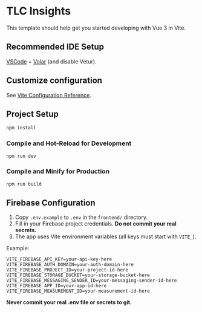 # TLC Insights

This template should help get you started developing with Vue 3 in Vite.

## Recommended IDE Setup

[VSCode](https://code.visualstudio.com/) + [Volar](https://marketplace.visualstudio.com/items?itemName=Vue.volar) (and disable Vetur).

## Customize configuration

See [Vite Configuration Reference](https://vite.dev/config/).

## Project Setup

```sh
npm install
```

### Compile and Hot-Reload for Development

```sh
npm run dev
```

### Compile and Minify for Production

```sh
npm run build
```

## Firebase Configuration

1. Copy `.env.example` to `.env` in the `frontend/` directory.
2. Fill in your Firebase project credentials. **Do not commit your real secrets.**
3. The app uses Vite environment variables (all keys must start with `VITE_`).

Example:
```
VITE_FIREBASE_API_KEY=your-api-key-here
VITE_FIREBASE_AUTH_DOMAIN=your-auth-domain-here
VITE_FIREBASE_PROJECT_ID=your-project-id-here
VITE_FIREBASE_STORAGE_BUCKET=your-storage-bucket-here
VITE_FIREBASE_MESSAGING_SENDER_ID=your-messaging-sender-id-here
VITE_FIREBASE_APP_ID=your-app-id-here
VITE_FIREBASE_MEASUREMENT_ID=your-measurement-id-here
```

**Never commit your real .env file or secrets to git.**
